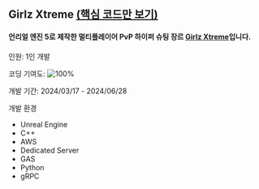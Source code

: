## Girlz Xtreme [(핵심 코드만 보기)](https://github.com/diesuki4/Core_Codes/tree/main/Girlz%20Xtreme)

#### 언리얼 엔진 5로 제작한 멀티플레이어 PvP 하이퍼 슈팅 장르 [Girlz Xtreme](#)입니다.

인원: 1인 개발

코딩 기여도: ![100%](https://progress-bar.dev/100)

개발 기간: 2024/03/17 - 2024/06/28

개발 환경
- Unreal Engine
- C++
- AWS
- Dedicated Server
- GAS
- Python
- gRPC
